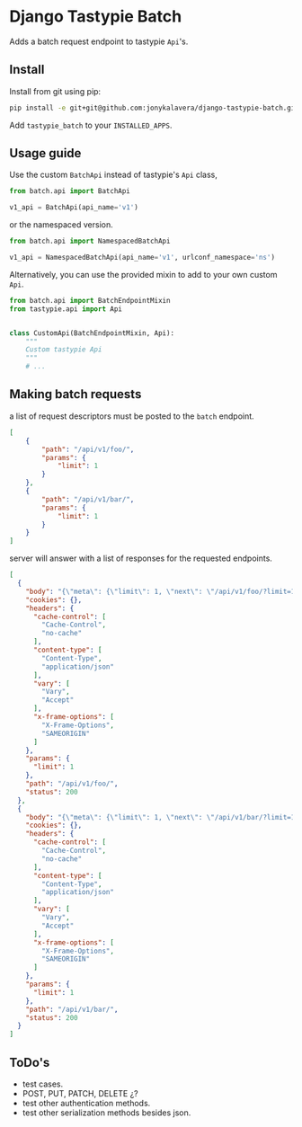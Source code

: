 Django Tastypie Batch
=====================

Adds a batch request endpoint to tastypie `Api`'s.

Install
-------

Install from git using pip:

```bash
pip install -e git+git@github.com:jonykalavera/django-tastypie-batch.git#egg=django-tastypie-batch
```

Add `tastypie_batch` to your `INSTALLED_APPS`.


Usage guide
-----------

Use the custom `BatchApi` instead of tastypie's `Api` class,

```python
from batch.api import BatchApi

v1_api = BatchApi(api_name='v1')
```

or the namespaced version.

```python
from batch.api import NamespacedBatchApi

v1_api = NamespacedBatchApi(api_name='v1', urlconf_namespace='ns')
```

Alternatively, you can use the provided mixin to add to your own custom `Api`.

```python
from batch.api import BatchEndpointMixin
from tastypie.api import Api


class CustomApi(BatchEndpointMixin, Api):
    """
    Custom tastypie Api
    """
    # ...
```

Making batch requests
---------------------

a list of request descriptors must be posted to the ```batch``` endpoint.
```json
[
    {
        "path": "/api/v1/foo/",
        "params": {
            "limit": 1
        }
    },
    {
        "path": "/api/v1/bar/",
        "params": {
            "limit": 1
        }
    }
]
```

server will answer with a list of responses for the requested endpoints.

```json
[
  {
    "body": "{\"meta\": {\"limit\": 1, \"next\": \"/api/v1/foo/?limit=1&offset=1\", \"offset\": 0, \"previous\": null, \"total_count\": 2}, \"objects\": [{\"id\": 1, \"name\": \"hello\", \"resource_uri\": \"/api/v1/foo/1/\"}]}",
    "cookies": {},
    "headers": {
      "cache-control": [
        "Cache-Control",
        "no-cache"
      ],
      "content-type": [
        "Content-Type",
        "application/json"
      ],
      "vary": [
        "Vary",
        "Accept"
      ],
      "x-frame-options": [
        "X-Frame-Options",
        "SAMEORIGIN"
      ]
    },
    "params": {
      "limit": 1
    },
    "path": "/api/v1/foo/",
    "status": 200
  },
  {
    "body": "{\"meta\": {\"limit\": 1, \"next\": \"/api/v1/bar/?limit=1&offset=1\", \"offset\": 0, \"previous\": null, \"total_count\": 2}, \"objects\": [{\"id\": 1, \"name\": \"hello\", \"resource_uri\": \"/api/v1/bar/1/\"}]}",
    "cookies": {},
    "headers": {
      "cache-control": [
        "Cache-Control",
        "no-cache"
      ],
      "content-type": [
        "Content-Type",
        "application/json"
      ],
      "vary": [
        "Vary",
        "Accept"
      ],
      "x-frame-options": [
        "X-Frame-Options",
        "SAMEORIGIN"
      ]
    },
    "params": {
      "limit": 1
    },
    "path": "/api/v1/bar/",
    "status": 200
  }
]
```


ToDo's
------
* test cases.
* POST, PUT, PATCH, DELETE ¿?
* test other authentication methods.
* test other serialization methods besides json.
